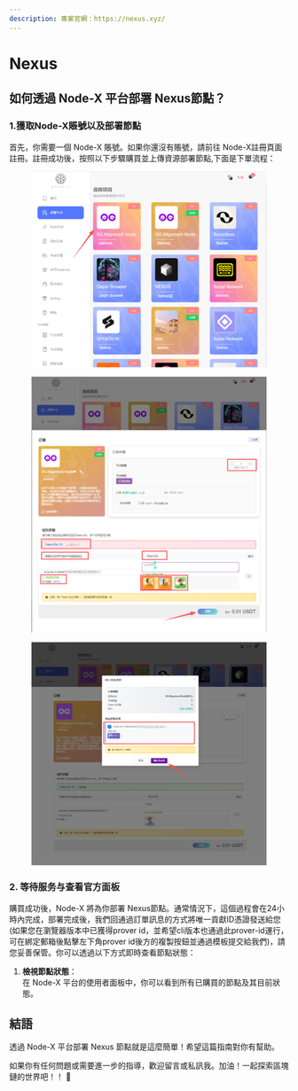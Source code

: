 ```yaml
---
description: 專案官網：https://nexus.xyz/
---
```


# Nexus

## 如何透過 Node-X 平台部署 Nexus節點？

### 1.獲取Node-X賬號以及部署節點

&#x20;首先，你需要一個 Node-X 賬號。如果你還沒有賬號，請前往 Node-X註冊頁面 註冊。註冊成功後，按照以下步驟購買並上傳資源部署節點,下面是下單流程：

<figure><img src="../../.gitbook/assets/C1.png" alt="" width="563"><figcaption></figcaption></figure>

<figure><img src="../../.gitbook/assets/C2 (2).png" alt="" width="563"><figcaption></figcaption></figure>

<figure><img src="../../.gitbook/assets/C3.png" alt="" width="563"><figcaption></figcaption></figure>

### 2. 等待服务与查看官方面板

購買成功後，Node-X 將為你部署 Nexus節點。通常情況下，這個過程會在24小時內完成，部署完成後，我們回通過訂單訊息的方式將唯一貢獻ID憑證發送給您(如果您在瀏覽器版本中已獲得prover id，並希望cli版本也通過此prover-id運行，可在綁定郵箱後點擊左下角prover id後方的複製按鈕並通過模板提交給我們)，請您妥善保管。你可以透過以下方式即時查看節點狀態：

1. **檢視節點狀態**：\
   在 Node-X 平台的使用者面板中，你可以看到所有已購買的節點及其目前狀態。

## **結語**

透過 Node-X 平台部署 Nexus 節點就是這麼簡單！希望這篇指南對你有幫助。

如果你有任何問題或需要進一步的指導，歡迎留言或私訊我。加油！一起探索區塊鏈的世界吧！！ 🚀
